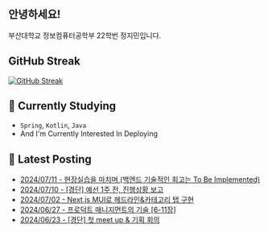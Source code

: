 
## 안녕하세요!
부산대학교 정보컴퓨터공학부 22학번 정지민입니다.

## GitHub Streak
[![GitHub Streak](https://streak-stats.demolab.com?user=Stopmin&theme=onedark-duo)](https://git.io/streak-stats)

## 📎 Currently Studying
- `Spring`, `Kotlin`, `Java`
- And I'm Currently Interested In Deploying

## 📝 Latest Posting
- [2024/07/11 - 현장실습을 마치며 (백엔드 기술적인 회고는 To Be Implemented)](https://stopmin.tistory.com/entry/%ED%98%84%EC%9E%A5%EC%8B%A4%EC%8A%B5%EC%9D%84-%EB%A7%88%EC%B9%98%EB%A9%B0-%EB%B0%B1%EC%97%94%EB%93%9C-%EA%B8%B0%EC%88%A0%EC%A0%81%EC%9D%B8-%ED%9A%8C%EA%B3%A0%EB%8A%94-To-Be-Implemented)  
- [2024/07/10 - [경단] 예선 1주 전, 진행상황 보고](https://stopmin.tistory.com/entry/%EA%B2%BD%EB%8B%A8-%EC%98%88%EC%84%A0-1%EC%A3%BC-%EC%A0%84-%EC%A7%84%ED%96%89%EC%83%81%ED%99%A9-%EB%B3%B4%EA%B3%A0)  
- [2024/07/02 - Next.js MUI로 헤드라인&amp;카테고리 탭 구현](https://stopmin.tistory.com/entry/Nextjs-MUI%EB%A1%9C-%ED%97%A4%EB%93%9C%EB%9D%BC%EC%9D%B8%EC%B9%B4%ED%85%8C%EA%B3%A0%EB%A6%AC-%ED%83%AD-%EA%B5%AC%ED%98%84)  
- [2024/06/27 - 프로덕트 매니지먼트의 기술 [6-11장]](https://stopmin.tistory.com/entry/%ED%94%84%EB%A1%9C%EB%8D%95%ED%8A%B8-%EB%A7%A4%EB%8B%88%EC%A7%80%EB%A8%BC%ED%8A%B8%EC%9D%98-%EA%B8%B0%EC%88%A0-6-11%EC%9E%A5)  
- [2024/06/23 - [경단] 첫 meet up &amp; 기획 회의](https://stopmin.tistory.com/entry/%EA%B2%BD%EB%8B%A8-%EC%B2%AB-meet-up-%EA%B8%B0%ED%9A%8D-%ED%9A%8C%EC%9D%98)  
